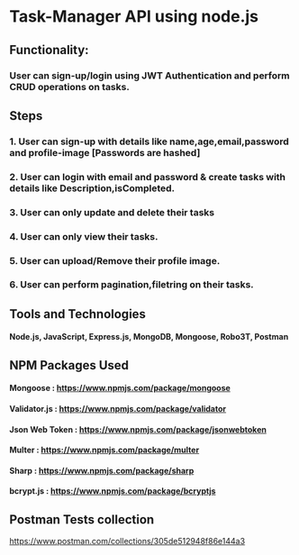 # Task-Manager API using node.js
## Functionality:
###	User can sign-up/login using JWT Authentication and perform CRUD operations on tasks.
## Steps
### 1. User can sign-up with details like name,age,email,password and profile-image [Passwords are hashed]
### 2. User can login with email and password & create tasks with details like Description,isCompleted. 
### 3. User can only update and delete their tasks
### 4. User can only view their tasks.
### 5. User can upload/Remove their profile image.
### 6. User can perform pagination,filetring on their tasks.

## Tools and Technologies
#### Node.js, JavaScript, Express.js, MongoDB, Mongoose, Robo3T, Postman
## NPM Packages Used
#### Mongoose : https://www.npmjs.com/package/mongoose
#### Validator.js : https://www.npmjs.com/package/validator
#### Json Web Token : https://www.npmjs.com/package/jsonwebtoken
#### Multer : https://www.npmjs.com/package/multer
#### Sharp : https://www.npmjs.com/package/sharp
#### bcrypt.js : https://www.npmjs.com/package/bcryptjs

## Postman Tests collection
https://www.postman.com/collections/305de512948f86e144a3


